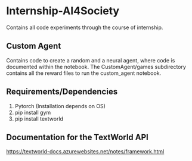 # Internship-AI4Society
Contains all code experiments through the course of internship.

## Custom Agent
Contains code to create a random and a neural agent, where code is documented within the notebook. The CustomAgent/games subdirectory contains all the reward files to run the custom_agent notebook.
  ## Requirements/Dependencies 
  1. Pytorch (Installation depends on OS)
  2. pip install gym
  3. pip install textworld 
  
  ## Documentation for the TextWorld API
  https://textworld-docs.azurewebsites.net/notes/framework.html
